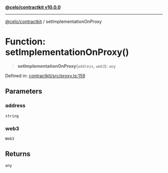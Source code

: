 [**@celo/contractkit v10.0.0**](../README.md)

***

[@celo/contractkit](../globals.md) / setImplementationOnProxy

# Function: setImplementationOnProxy()

> **setImplementationOnProxy**(`address`, `web3`): `any`

Defined in: [contractkit/src/proxy.ts:159](https://github.com/celo-org/developer-tooling/blob/master/packages/sdk/contractkit/src/proxy.ts#L159)

## Parameters

### address

`string`

### web3

`Web3`

## Returns

`any`
